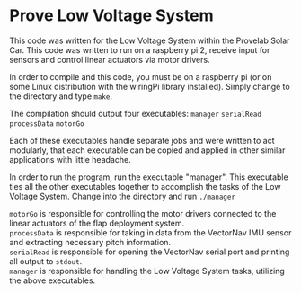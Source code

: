 # Prove Low Voltage System

This code was written for the Low Voltage System within the Provelab Solar Car. This code was written to run on a raspberry pi 2, receive input for sensors and control linear actuators via motor drivers.

In order to compile and this code, you must be on a raspberry pi (or on some Linux distribution with the wiringPi library installed). Simply change to the directory and type `make`.

The compilation should output four executables: `manager` `serialRead` `processData` `motorGo`

Each of these executables handle separate jobs and were written to act modularly, that each executable can be copied and applied in other similar applications with little headache.

In order to run the program, run the executable "manager". This executable ties all the other executables together to accomplish the tasks of the Low Voltage System.
Change into the directory and run `./manager`

`motorGo` is responsible for controlling the motor drivers connected to the linear actuators of the flap deployment system.    
`processData` is responsible for taking in data from the VectorNav IMU sensor and extracting necessary pitch information.    
`serialRead` is responsible for opening the VectorNav serial port and printing all output to `stdout`.    
`manager` is responsible for handling the Low Voltage System tasks, utilizing the above executables.    
